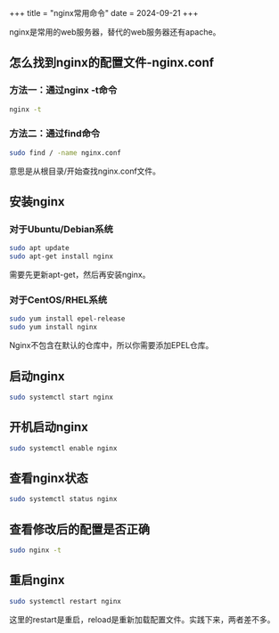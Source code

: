 +++
title = "nginx常用命令"
date = 2024-09-21
+++

nginx是常用的web服务器，替代的web服务器还有apache。

## 怎么找到nginx的配置文件-nginx.conf
### 方法一：通过nginx -t命令
```bash
nginx -t
```
### 方法二：通过find命令
```bash
sudo find / -name nginx.conf
```
意思是从根目录/开始查找nginx.conf文件。

## 安装nginx
### 对于Ubuntu/Debian系统
```bash
sudo apt update
sudo apt-get install nginx
```
需要先更新apt-get，然后再安装nginx。

### 对于CentOS/RHEL系统
```bash
sudo yum install epel-release
sudo yum install nginx
```
Nginx不包含在默认的仓库中，所以你需要添加EPEL仓库。

## 启动nginx
```bash
sudo systemctl start nginx
```

## 开机启动nginx
```bash
sudo systemctl enable nginx
```

## 查看nginx状态
```bash
sudo systemctl status nginx
```

## 查看修改后的配置是否正确
```bash
sudo nginx -t
```

## 重启nginx
```bash
sudo systemctl restart nginx
```
这里的restart是重启，reload是重新加载配置文件。实践下来，两者差不多。